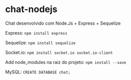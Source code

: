 # chat-nodejs
Chat desenvolvido com Node.Js + Express + Sequelize

Express: ```npm install express```

Sequelize: ```npm install sequelize```

Socket.io: ```npm install socket.io socket.io-client```

Add node_modules na raiz do projeto: ```npm install --save```

MySQL: ```CREATE DATABASE chat;```
